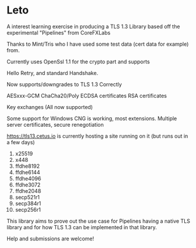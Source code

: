 # Leto
A interest learning exercise in producing a TLS 1.3 Library based off the experimental "Pipelines" from CoreFXLabs

Thanks to Mint/Tris who I have used some test data (cert data for example) from.

Currently uses OpenSsl 1.1 for the crypto part and supports

Hello Retry, and standard Handshake. 

Now supports/downgrades to TLS 1.3 Correctly

AESxxx-GCM
ChaCha20/Poly
ECDSA certificates
RSA certificates

Key exchanges (All now supported)

Some support for Windows CNG is working, most extensions. Multiple server certificates, secure renegotiation

https://tls13.cetus.io is currently hosting a site running on it (but runs out in a few days)

1. x25519
2. x448
3. ffdhe8192
4. ffdhe6144
5. ffdhe4096
6. ffdhe3072
7. ffdhe2048
8. secp521r1
9. secp384r1
10. secp256r1

This library aims to prove out the use case for Pipelines having a native TLS library and for how TLS 1.3 can be implemented in that library.

Help and submissions are welcome!
